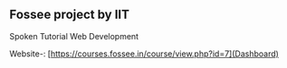 ## Fossee project by IIT

Spoken Tutorial Web Development

Website-: [https://courses.fossee.in/course/view.php?id=7](Dashboard)
